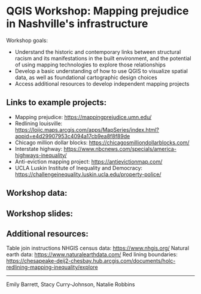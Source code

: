 # QGIS Workshop: Mapping prejudice in Nashville's infrastructure 

Workshop goals:
* Understand the historic and contemporary links between structural   racism and its manifestations in the built environment, and the potential of using mapping technologies to explore those relationships  
* Develop a basic understanding of how to use QGIS to visualize spatial data, as well as foundational cartographic design choices 
* Access additional resources to develop independent mapping projects 

## Links to example projects: 

* Mapping prejudice: https://mappingprejudice.umn.edu/
* Redlining louisville: https://lojic.maps.arcgis.com/apps/MapSeries/index.html?appid=e4d29907953c4094a17cb9ea8f8f89de
* Chicago million dollar blocks: https://chicagosmilliondollarblocks.com/
* Interstate highway: https://www.nbcnews.com/specials/america-highways-inequality/
* Anti-eviction mapping project: https://antievictionmap.com/
* UCLA Luskin Institute of Inequality and Democracy: https://challengeinequality.luskin.ucla.edu/property-police/


## Workshop data: 


## Workshop slides: 


## Additional resources: 

Table join instructions 
NHGIS census data: https://www.nhgis.org/ 
Natural earth data: https://www.naturalearthdata.com/
Red lining boundaries: https://chesapeake-deij2-chesbay.hub.arcgis.com/documents/holc-redlining-mapping-inequality/explore



--------------- 
Emily Barrett, Stacy Curry-Johnson, Natalie Robbins 


 
